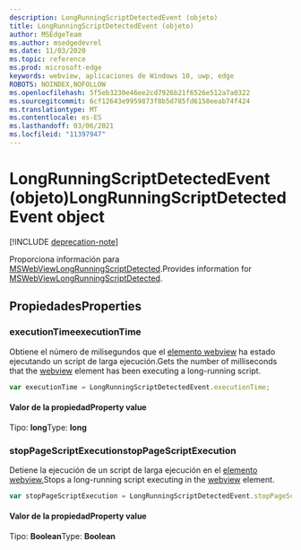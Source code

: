 ```yaml
---
description: LongRunningScriptDetectedEvent (objeto)
title: LongRunningScriptDetectedEvent (objeto)
author: MSEdgeTeam
ms.author: msedgedevrel
ms.date: 11/03/2020
ms.topic: reference
ms.prod: microsoft-edge
keywords: webview, aplicaciones de Windows 10, uwp, edge
ROBOTS: NOINDEX,NOFOLLOW
ms.openlocfilehash: 5f5eb3230e46ee2cd7926b21f6526e512a7a0322
ms.sourcegitcommit: 6cf12643e9959873f8b5d785fd6158eeab74f424
ms.translationtype: MT
ms.contentlocale: es-ES
ms.lasthandoff: 03/06/2021
ms.locfileid: "11397947"
---
```

# <a name="longrunningscriptdetectedevent-object"></a><span data-ttu-id="5943e-104">LongRunningScriptDetectedEvent (objeto)</span><span class="sxs-lookup"><span data-stu-id="5943e-104">LongRunningScriptDetectedEvent object</span></span>  

[!INCLUDE [deprecation-note](../includes/deprecation-note.md)]  

<span data-ttu-id="5943e-105">Proporciona información para [MSWebViewLongRunningScriptDetected](../webview/index.md#mswebviewlongrunningscriptdetected).</span><span class="sxs-lookup"><span data-stu-id="5943e-105">Provides information for [MSWebViewLongRunningScriptDetected](../webview/index.md#mswebviewlongrunningscriptdetected).</span></span>  

## <a name="properties"></a><span data-ttu-id="5943e-106">Propiedades</span><span class="sxs-lookup"><span data-stu-id="5943e-106">Properties</span></span>  

### <a name="executiontime"></a><span data-ttu-id="5943e-107">executionTime</span><span class="sxs-lookup"><span data-stu-id="5943e-107">executionTime</span></span>  

<span data-ttu-id="5943e-108">Obtiene el número de milisegundos que el [elemento webview](../webview/index.md) ha estado ejecutando un script de larga ejecución.</span><span class="sxs-lookup"><span data-stu-id="5943e-108">Gets the number of milliseconds that the [webview](../webview/index.md) element has been executing a long-running script.</span></span>  

```javascript
var executionTime = LongRunningScriptDetectedEvent.executionTime;
```  

#### <a name="property-value"></a><span data-ttu-id="5943e-109">Valor de la propiedad</span><span class="sxs-lookup"><span data-stu-id="5943e-109">Property value</span></span>  

<span data-ttu-id="5943e-110">Tipo: **long**</span><span class="sxs-lookup"><span data-stu-id="5943e-110">Type: **long**</span></span>  

### <a name="stoppagescriptexecution"></a><span data-ttu-id="5943e-111">stopPageScriptExecution</span><span class="sxs-lookup"><span data-stu-id="5943e-111">stopPageScriptExecution</span></span>  

<span data-ttu-id="5943e-112">Detiene la ejecución de un script de larga ejecución en el [elemento webview.](../webview/index.md)</span><span class="sxs-lookup"><span data-stu-id="5943e-112">Stops a long-running script executing in the [webview](../webview/index.md) element.</span></span>  

```javascript
var stopPageScriptExecution = LongRunningScriptDetectedEvent.stopPageScriptExecution;
```  

#### <a name="property-value"></a><span data-ttu-id="5943e-113">Valor de la propiedad</span><span class="sxs-lookup"><span data-stu-id="5943e-113">Property value</span></span>  

<span data-ttu-id="5943e-114">Tipo: **Boolean**</span><span class="sxs-lookup"><span data-stu-id="5943e-114">Type: **Boolean**</span></span>  
